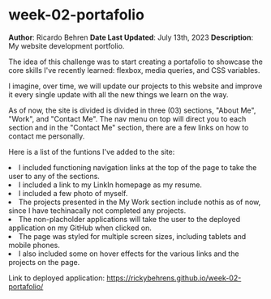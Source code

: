# week-02-portafolio

**Author**: Ricardo Behren
**Date Last Updated**: July 13th, 2023
**Description**: My website development portfolio.

The idea of this challenge was to start creating a portafolio to showcase the core skills I've recently learned: flexbox, media queries, and CSS variables.

I imagine, over time, we will update our projects to this website and improve it every single update with all the new things we learn on the way.

As of now, the site is divided is divided in three (03) sections, "About Me", "Work", and "Contact Me". The nav menu on top will direct you to each section and in the "Contact Me" section, there are a few links on how to contact me personally.

Here is a list of the funtions I've added to the site:

<li>I included functioning navigation links at the top of the page to take the user to any of the sections.
<li>I included a link to my LinkIn homepage as my resume.
<li>I included a few photo of myself.
<li>The projects presented in the My Work section include nothis as of now, since I have techinacally not completed any projects.
<li>The non-placholder applications will take the user to the deployed application on my GitHub when clicked on.
<li>The page was styled for multiple screen sizes, including tablets and mobile phones.
<li>I also included some on hover effects for the various links and the projects on the page.



Link to deployed application:
https://rickybehrens.github.io/week-02-portafolio/
